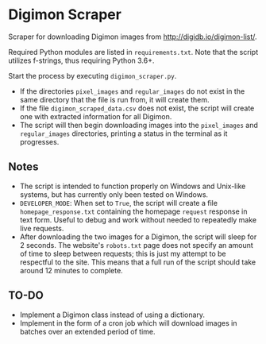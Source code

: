 # Digimon Scraper

Scraper for downloading Digimon images from http://digidb.io/digimon-list/.

Required Python modules are listed in `requirements.txt`. Note that the script utilizes f-strings, thus requiring Python 3.6+.

Start the process by executing `digimon_scraper.py`.
* If the directories `pixel_images` and `regular_images` do not exist in the same directory that the file is run from, it will create them.
* If the file `digimon_scraped_data.csv` does not exist, the script will create one with extracted information for all Digimon.
* The script will then begin downloading images into the `pixel_images` and `regular_images` directories, printing a status in the terminal as it progresses.

## Notes
* The script is intended to function properly on Windows and Unix-like systems, but has currently only been tested on Windows.
* `DEVELOPER_MODE`: When set to `True`, the script will create a file `homepage_response.txt` containing the homepage `request` response in text form. Useful to debug and work without needed to repeatedly make live requests.
* After downloading the two images for a Digimon, the script will sleep for 2 seconds. The website's `robots.txt` page does not specify an amount of time to sleep between requests; this is just my attempt to be respectful to the site. This means that a full run of the script should take around 12 minutes to complete.

## TO-DO
* Implement a Digimon class instead of using a dictionary.
* Implement in the form of a cron job which will download images in batches over an extended period of time.
